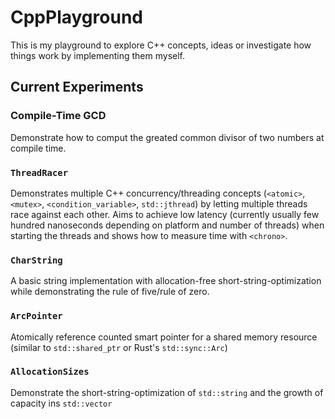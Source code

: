 # CppPlayground

This is my playground to explore C++ concepts, ideas or investigate how things work by implementing them myself.

## Current Experiments

### Compile-Time GCD

Demonstrate how to comput the greated common divisor of two numbers at compile time.

### `ThreadRacer`

Demonstrates multiple C++ concurrency/threading concepts (`<atomic>`, `<mutex>`, `<condition_variable>`, `std::jthread`) by letting multiple threads race against each other.
Aims to achieve low latency (currently usually few hundred nanoseconds depending on platform and number of threads) when starting the threads and shows how to measure time with `<chrono>`.

### `CharString`

A basic string implementation with allocation-free short-string-optimization while demonstrating the rule of five/rule of zero.

### `ArcPointer`

Atomically reference counted smart pointer for a shared memory resource (similar to `std::shared_ptr` or Rust's `std::sync::Arc`)

### `AllocationSizes`

Demonstrate the short-string-optimization of `std::string` and the growth of capacity ins `std::vector`
